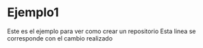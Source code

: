 # Ejemplo1
Este es el ejemplo para ver como crear un repositorio
Esta linea se corresponde con el cambio realizado
